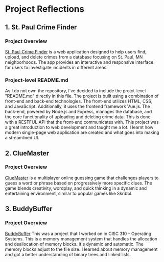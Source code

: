 # Project Reflections

## 1. St. Paul Crime Finder

### Project Overview
[St. Paul Crime Finder](https://github.com/DevDroid42/Assignment-4-Single-Page-Application) is a web application designed to help users find, upload, and delete crimes from a database focusing on St. Paul, MN neighborhoods. The app provides an interactive and responsive interface for users to investigate incidents in different areas.

### Project-level README.md
As I do not own the repository, I've decided to include the projct-level "README.md" directly in this file. The project is built using a combination of front-end and back-end technologies. The front-end utilizes HTML, CSS, and JavaScript. Additionally, it uses the frontend framework Vue.js. The back-end, powered by Node.js and Express, manages the database, and the core functionality of uploading and deleting crime data. This is done with a RESTFUL API that the front-end communicates with. This project was a great introduction to web development and taught me a lot. I learnt how modern single-page web application are created and what goes into making a streamlined UI. 

## 2. ClueMaster

### Project Overview
[ClueMaster](https://github.com/FurahaAswan/ClueMaster/) is a multiplayer online guessing game that challenges players to guess a word or phrase based on progressively more specific clues. The game blends creativity, wordplay, and quick thinking in a dynamic and entertaining environment, similar to popular games like Skribbl.

## 3. BuddyBuffer

### Project Overview
[BuddyBuffer](https://github.com/FurahaAswan/BuddyBuffer/) This was a project that I worked on in CISC 310 - Operating Systems. This is a memory management system that handles the allocation and deallocation of memory blocks. It's dynamic and automatic. The memory blocks adjust to the file size. I learned about memory management and got a better understanding of binary trees and linked lists.



